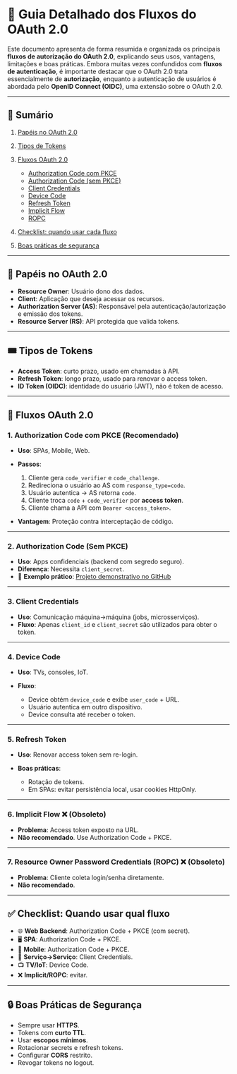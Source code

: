 # 📘 Guia Detalhado dos Fluxos do OAuth 2.0

Este documento apresenta de forma resumida e organizada os principais **fluxos de autorização do OAuth 2.0**, explicando seus usos, vantagens, limitações e boas práticas. Embora muitas vezes confundidos com **fluxos de autenticação**, é importante destacar que o OAuth 2.0 trata essencialmente de **autorização**, enquanto a autenticação de usuários é abordada pelo **OpenID Connect (OIDC)**, uma extensão sobre o OAuth 2.0.

---

## 📑 Sumário

1. [Papéis no OAuth 2.0](#-papéis-no-oauth-20)
2. [Tipos de Tokens](#️-tipos-de-tokens)
3. [Fluxos OAuth 2.0](#-fluxos-oauth-20)

   * [Authorization Code com PKCE](#1-authorization-code-com-pkce-recomendado)
   * [Authorization Code (sem PKCE)](#2-authorization-code-sem-pkce)
   * [Client Credentials](#3-client-credentials)
   * [Device Code](#4-device-code)
   * [Refresh Token](#5-refresh-token)
   * [Implicit Flow](#6-implicit-flow--obsoleto)
   * [ROPC](#7-resource-owner-password-credentials-ropc--obsoleto)
4. [Checklist: quando usar cada fluxo](#-checklist-quando-usar-qual-fluxo)
5. [Boas práticas de segurança](#-boas-práticas-de-segurança)

---

## 🔑 Papéis no OAuth 2.0

* **Resource Owner**: Usuário dono dos dados.
* **Client**: Aplicação que deseja acessar os recursos.
* **Authorization Server (AS)**: Responsável pela autenticação/autorização e emissão dos tokens.
* **Resource Server (RS)**: API protegida que valida tokens.

---

## 🎟️ Tipos de Tokens

* **Access Token**: curto prazo, usado em chamadas à API.
* **Refresh Token**: longo prazo, usado para renovar o access token.
* **ID Token (OIDC)**: identidade do usuário (JWT), não é token de acesso.

---

## 🔐 Fluxos OAuth 2.0

### 1. Authorization Code com PKCE (Recomendado)

* **Uso**: SPAs, Mobile, Web.
* **Passos**:

  1. Cliente gera `code_verifier` e `code_challenge`.
  2. Redireciona o usuário ao AS com `response_type=code`.
  3. Usuário autentica → AS retorna `code`.
  4. Cliente troca `code` + `code_verifier` por **access token**.
  5. Cliente chama a API com `Bearer <access_token>`.
* **Vantagem**: Proteção contra interceptação de código.

---

### 2. Authorization Code (Sem PKCE)

* **Uso**: Apps confidenciais (backend com segredo seguro).
* **Diferença**: Necessita `client_secret`.
* 🔗 **Exemplo prático**: [Projeto demonstrativo no GitHub](https://github.com/ramiralvesmelo/code-flow-pkce)

---

### 3. Client Credentials

* **Uso**: Comunicação máquina→máquina (jobs, microsserviços).
* **Fluxo**: Apenas `client_id` e `client_secret` são utilizados para obter o token.

---

### 4. Device Code

* **Uso**: TVs, consoles, IoT.
* **Fluxo**:

  * Device obtém `device_code` e exibe `user_code` + URL.
  * Usuário autentica em outro dispositivo.
  * Device consulta até receber o token.

---

### 5. Refresh Token

* **Uso**: Renovar access token sem re-login.
* **Boas práticas**:

  * Rotação de tokens.
  * Em SPAs: evitar persistência local, usar cookies HttpOnly.

---

### 6. Implicit Flow ❌ (Obsoleto)

* **Problema**: Access token exposto na URL.
* **Não recomendado**. Use Authorization Code + PKCE.

---

### 7. Resource Owner Password Credentials (ROPC) ❌ (Obsoleto)

* **Problema**: Cliente coleta login/senha diretamente.
* **Não recomendado**.

---

## ✅ Checklist: Quando usar qual fluxo

* 🌐 **Web Backend**: Authorization Code + PKCE (com secret).
* 🖥️ **SPA**: Authorization Code + PKCE.
* 📱 **Mobile**: Authorization Code + PKCE.
* 🤝 **Serviço→Serviço**: Client Credentials.
* 📺 **TV/IoT**: Device Code.
* ❌ **Implicit/ROPC**: evitar.

---

## 🔒 Boas Práticas de Segurança

* Sempre usar **HTTPS**.
* Tokens com **curto TTL**.
* Usar **escopos mínimos**.
* Rotacionar secrets e refresh tokens.
* Configurar **CORS** restrito.
* Revogar tokens no logout.

